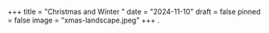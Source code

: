 +++
title = "Christmas and Winter "
date = "2024-11-10"
draft = false
pinned = false
image = "xmas-landscape.jpeg"
+++
.